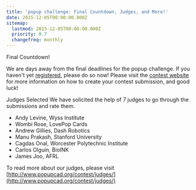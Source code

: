 ```yaml
---
title: 'popup challenge: Final Countdown, Judges, and More!'
date: 2015-12-05T00:00:00.000Z
sitemap:
  lastmod: 2015-12-05T00:00:00.000Z
  priority: 0.7
  changefreq: monthly
---
```


Final Countdown!

We are days away from the final deadlines for the popup challenge.  If you haven't yet [registered](http://www.popupcad.org/contest/register/), please do so now! Please visit the [contest website](http://www.popupcad.org/challenge-wrapup/) for more information on how to create your contest submission, and good luck!

Judges Selected We have solicited the help of 7 judges to go through the submissions and rate them.
- Andy Levine, Wyss Institute
- Wombi Rose, LovePop Cards
- Andrew Gillies, Dash Robotics
- Manu Prakash, Stanford University
- Cagdas Onal, Worcester Polytechnic Institute
- Carlos Olguin, BioINK
- James Joo, AFRL

To read more about our judges, please visit [http://www.popupcad.org/contest/judges/](http://www.popupcad.org/contest/judges/)
